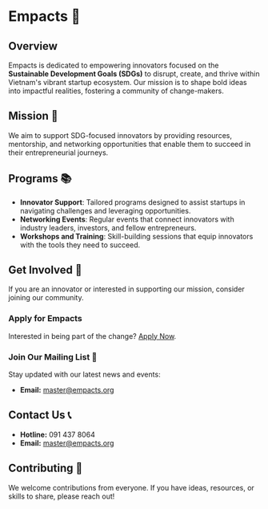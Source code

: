 # Empacts 🌱

## Overview
Empacts is dedicated to empowering innovators focused on the **Sustainable Development Goals (SDGs)** to disrupt, create, and thrive within Vietnam's vibrant startup ecosystem. Our mission is to shape bold ideas into impactful realities, fostering a community of change-makers.

## Mission 🎯
We aim to support SDG-focused innovators by providing resources, mentorship, and networking opportunities that enable them to succeed in their entrepreneurial journeys.

## Programs 📚
- **Innovator Support**: Tailored programs designed to assist startups in navigating challenges and leveraging opportunities.
- **Networking Events**: Regular events that connect innovators with industry leaders, investors, and fellow entrepreneurs.
- **Workshops and Training**: Skill-building sessions that equip innovators with the tools they need to succeed.

## Get Involved 🤝
If you are an innovator or interested in supporting our mission, consider joining our community. 

### Apply for Empacts
Interested in being part of the change? [Apply Now](#).

### Join Our Mailing List 📧
Stay updated with our latest news and events:
- **Email:** [master@empacts.org](mailto:master@empacts.org)

## Contact Us 📞
- **Hotline:** 091 437 8064
- **Email:** master@empacts.org

## Contributing 🌟
We welcome contributions from everyone. If you have ideas, resources, or skills to share, please reach out!
